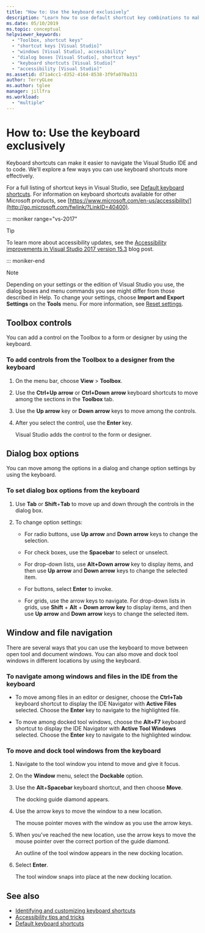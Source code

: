 ```yaml
---
title: "How to: Use the keyboard exclusively"
description: "Learn how to use default shortcut key combinations to make it easy to navigate and code within the Visual Studio integrated development environment (IDE)."
ms.date: 05/10/2019
ms.topic: conceptual
helpviewer_keywords:
  - "Toolbox, shortcut keys"
  - "shortcut keys [Visual Studio]"
  - "windows [Visual Studio], accessibility"
  - "dialog boxes [Visual Studio], shortcut keys"
  - "keyboard shortcuts [Visual Studio]"
  - "accessibility [Visual Studio]"
ms.assetid: d71a4cc1-d352-4164-8538-3f9fa070a331
author: TerryGLee
ms.author: tglee
manager: jillfra
ms.workload:
  - "multiple"
---
```

# How to: Use the keyboard exclusively

Keyboard shortcuts can make it easier to navigate the Visual Studio IDE and to code. We'll explore a few ways you can use keyboard shortcuts more effectively.

For a full listing of shortcut keys in Visual Studio, see [Default keyboard shortcuts](../../ide/default-keyboard-shortcuts-in-visual-studio.md). For information on keyboard shortcuts available for other Microsoft products, see [https://www.microsoft.com/en-us/accessibility/](http://go.microsoft.com/fwlink/?LinkID=40400).

::: moniker range="vs-2017"

> [!TIP]
> To learn more about accessibility updates, see the [Accessibility improvements in Visual Studio 2017 version 15.3](https://devblogs.microsoft.com/visualstudio/accessibility-improvements-in-visual-studio-2017-version-15-3/) blog post.

::: moniker-end

> [!NOTE]
> Depending on your settings or the edition of Visual Studio you use, the dialog boxes and menu commands you see might differ from those described in Help. To change your settings, choose **Import and Export Settings** on the **Tools** menu. For more information, see [Reset settings](../environment-settings.md#reset-settings).

## Toolbox controls

You can add a control on the Toolbox to a form or designer by using the keyboard.

### To add controls from the Toolbox to a designer from the keyboard

1. On the menu bar, choose **View** > **Toolbox**.

2. Use the **Ctrl+Up arrow** or **Ctrl+Down arrow** keyboard shortcuts to move among the sections in the **Toolbox** tab.

3. Use the **Up arrow** key or **Down arrow** keys to move among the controls.

4. After you select the control, use the **Enter** key.

   Visual Studio adds the control to the form or designer.

## Dialog box options

 You can move among the options in a dialog and change option settings by using the keyboard.

### To set dialog box options from the keyboard

1. Use **Tab** or **Shift**+**Tab** to move up and down through the controls in the dialog box.

2. To change option settings:

    - For radio buttons, use **Up arrow** and **Down arrow** keys to change the selection.

    - For check boxes, use the **Spacebar** to select or unselect.

    - For drop-down lists, use **Alt+Down arrow** key to display items, and then use **Up arrow** and **Down arrow** keys to change the selected item.

    - For buttons, select **Enter** to invoke.

    - For grids, use the arrow keys to navigate. For drop-down lists in grids, use **Shift** + **Alt** + **Down arrow key** to display items, and then use **Up arrow** and **Down arrow** keys to change the selected item.

## Window and file navigation

There are several ways that you can use the keyboard to move between open tool and document windows. You can also move and dock tool windows in different locations by using the keyboard.

### To navigate among windows and files in the IDE from the keyboard

- To move among files in an editor or designer, choose the **Ctrl+Tab** keyboard shortcut to display the IDE Navigator with **Active Files** selected. Choose the **Enter** key to navigate to the highlighted file.

- To move among docked tool windows, choose the **Alt+F7** keyboard shortcut to display the IDE Navigator with **Active Tool Windows** selected. Choose the **Enter** key to navigate to the highlighted window.

### To move and dock tool windows from the keyboard

1. Navigate to the tool window you intend to move and give it focus.

2. On the **Window** menu, select the **Dockable** option.

3. Use the **Alt**+**Spacebar** keyboard shortcut, and then choose **Move**.

     The docking guide diamond appears.

4. Use the arrow keys to move the window to a new location.

     The mouse pointer moves with the window as you use the arrow keys.

5. When you've reached the new location, use the arrow keys to move the mouse pointer over the correct portion of the guide diamond.

     An outline of the tool window appears in the new docking location.

6. Select **Enter**.

     The tool window snaps into place at the new docking location.

## See also

* [Identifying and customizing keyboard shortcuts](../../ide/identifying-and-customizing-keyboard-shortcuts-in-visual-studio.md)
* [Accessibility tips and tricks](../../ide/reference/accessibility-tips-and-tricks.md)
* [Default keyboard shortcuts](../../ide/default-keyboard-shortcuts-in-visual-studio.md)
